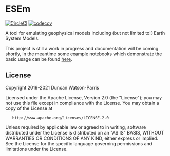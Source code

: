 ESEm
====

[![CircleCI](https://circleci.com/gh/duncanwp/GCEm.svg?style=svg)](https://circleci.com/gh/duncanwp/GCEm)
[![codecov](https://codecov.io/gh/duncanwp/GCEm/branch/master/graph/badge.svg?token=4QI2G22Q3M)](https://codecov.io/gh/duncanwp/GCEm)

A tool for emulating geophysical models including (but not limited to!) Earth System Models.

This project is still a work in progress and documentation will be coming shortly, in the meantime some example notebooks which demonstrate the basic usage can be found [here](docs/examples).

License
-------

   Copyright 2019-2021 Duncan Watson-Parris

   Licensed under the Apache License, Version 2.0 (the "License");
   you may not use this file except in compliance with the License.
   You may obtain a copy of the License at

       http://www.apache.org/licenses/LICENSE-2.0

   Unless required by applicable law or agreed to in writing, software
   distributed under the License is distributed on an "AS IS" BASIS,
   WITHOUT WARRANTIES OR CONDITIONS OF ANY KIND, either express or implied.
   See the License for the specific language governing permissions and
   limitations under the License.

